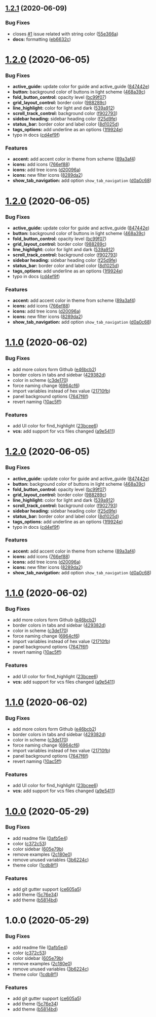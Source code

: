 <a name="1.2.1"></a>
## [1.2.1](https://github.com/mauroreisvieira/github-sublime-theme/compare/v1.2.0...v1.2.1) (2020-06-09)


### Bug Fixes

* closes [#1](https://github.com/mauroreisvieira/github-sublime-theme/issues/1) issue related with string color ([55e366a](https://github.com/mauroreisvieira/github-sublime-theme/commit/55e366a))
* **docs:** formatting ([eb6632c](https://github.com/mauroreisvieira/github-sublime-theme/commit/eb6632c))



<a name="1.2.0"></a>
# [1.2.0](https://github.com/mauroreisvieira/github-sublime-theme/compare/v1.1.0...v1.2.0) (2020-06-05)


### Bug Fixes

* **active_guide:** update color for guide and active_guide ([847442e](https://github.com/mauroreisvieira/github-sublime-theme/commit/847442e))
* **button:** background color of buttons in light scheme ([468a39c](https://github.com/mauroreisvieira/github-sublime-theme/commit/468a39c))
* **fold_button_control:** opacity level ([bc99f07](https://github.com/mauroreisvieira/github-sublime-theme/commit/bc99f07))
* **grid_layout_control:** border color ([988289c](https://github.com/mauroreisvieira/github-sublime-theme/commit/988289c))
* **line_highlight:** color for light and dark ([539a912](https://github.com/mauroreisvieira/github-sublime-theme/commit/539a912))
* **scroll_track_control:** background color ([f902793](https://github.com/mauroreisvieira/github-sublime-theme/commit/f902793))
* **sidebar heading:** sidebar heading color ([f25d9fe](https://github.com/mauroreisvieira/github-sublime-theme/commit/f25d9fe))
* **status_bar:** border color and label color ([8d1025d](https://github.com/mauroreisvieira/github-sublime-theme/commit/8d1025d))
* **tags_options:** add underline as an options ([1f9924e](https://github.com/mauroreisvieira/github-sublime-theme/commit/1f9924e))
* typo in docs ([cd4ef9f](https://github.com/mauroreisvieira/github-sublime-theme/commit/cd4ef9f))


### Features

* **accent:** add accent color in theme from scheme ([89a3af4](https://github.com/mauroreisvieira/github-sublime-theme/commit/89a3af4))
* **icons:** add icons ([766ef88](https://github.com/mauroreisvieira/github-sublime-theme/commit/766ef88))
* **icons:** add tree icons ([d20096a](https://github.com/mauroreisvieira/github-sublime-theme/commit/d20096a))
* **icons:** new filter icons ([8289da2](https://github.com/mauroreisvieira/github-sublime-theme/commit/8289da2))
* **show_tab_navigation:** add option `show_tab_navigation` ([d0a0c68](https://github.com/mauroreisvieira/github-sublime-theme/commit/d0a0c68))



<a name="1.2.0"></a>
# [1.2.0](https://github.com/mauroreisvieira/github-sublime-theme/compare/v1.1.0...v1.2.0) (2020-06-05)


### Bug Fixes

* **active_guide:** update color for guide and active_guide ([847442e](https://github.com/mauroreisvieira/github-sublime-theme/commit/847442e))
* **button:** background color of buttons in light scheme ([468a39c](https://github.com/mauroreisvieira/github-sublime-theme/commit/468a39c))
* **fold_button_control:** opacity level ([bc99f07](https://github.com/mauroreisvieira/github-sublime-theme/commit/bc99f07))
* **grid_layout_control:** border color ([988289c](https://github.com/mauroreisvieira/github-sublime-theme/commit/988289c))
* **line_highlight:** color for light and dark ([539a912](https://github.com/mauroreisvieira/github-sublime-theme/commit/539a912))
* **scroll_track_control:** background color ([f902793](https://github.com/mauroreisvieira/github-sublime-theme/commit/f902793))
* **sidebar heading:** sidebar heading color ([f25d9fe](https://github.com/mauroreisvieira/github-sublime-theme/commit/f25d9fe))
* **status_bar:** border color and label color ([8d1025d](https://github.com/mauroreisvieira/github-sublime-theme/commit/8d1025d))
* **tags_options:** add underline as an options ([1f9924e](https://github.com/mauroreisvieira/github-sublime-theme/commit/1f9924e))
* typo in docs ([cd4ef9f](https://github.com/mauroreisvieira/github-sublime-theme/commit/cd4ef9f))


### Features

* **accent:** add accent color in theme from scheme ([89a3af4](https://github.com/mauroreisvieira/github-sublime-theme/commit/89a3af4))
* **icons:** add icons ([766ef88](https://github.com/mauroreisvieira/github-sublime-theme/commit/766ef88))
* **icons:** add tree icons ([d20096a](https://github.com/mauroreisvieira/github-sublime-theme/commit/d20096a))
* **icons:** new filter icons ([8289da2](https://github.com/mauroreisvieira/github-sublime-theme/commit/8289da2))
* **show_tab_navigation:** add option `show_tab_navigation` ([d0a0c68](https://github.com/mauroreisvieira/github-sublime-theme/commit/d0a0c68))



<a name="1.1.0"></a>
# [1.1.0](https://github.com/mauroreisvieira/github-sublime-theme/compare/v1.0.0...v1.1.0) (2020-06-02)


### Bug Fixes

* add more colors form Github ([e46bcb2](https://github.com/mauroreisvieira/github-sublime-theme/commit/e46bcb2))
* border colors in tabs and sidebar ([429382d](https://github.com/mauroreisvieira/github-sublime-theme/commit/429382d))
* color in scheme ([c3de170](https://github.com/mauroreisvieira/github-sublime-theme/commit/c3de170))
* force naming change ([6964cf6](https://github.com/mauroreisvieira/github-sublime-theme/commit/6964cf6))
* import variables instead of hex value ([21710fb](https://github.com/mauroreisvieira/github-sublime-theme/commit/21710fb))
* panel background options ([7647f6f](https://github.com/mauroreisvieira/github-sublime-theme/commit/7647f6f))
* revert naming ([10ac5ff](https://github.com/mauroreisvieira/github-sublime-theme/commit/10ac5ff))


### Features

* add UI color for find_highlight ([23bcee6](https://github.com/mauroreisvieira/github-sublime-theme/commit/23bcee6))
* **vcs:** add support for vcs files changed ([a9e5411](https://github.com/mauroreisvieira/github-sublime-theme/commit/a9e5411))



<a name="1.2.0"></a>
# [1.2.0](https://github.com/mauroreisvieira/github-sublime-theme/compare/v1.1.0...v1.2.0) (2020-06-05)


### Bug Fixes

* **active_guide:** update color for guide and active_guide ([847442e](https://github.com/mauroreisvieira/github-sublime-theme/commit/847442e))
* **button:** background color of buttons in light scheme ([468a39c](https://github.com/mauroreisvieira/github-sublime-theme/commit/468a39c))
* **fold_button_control:** opacity level ([bc99f07](https://github.com/mauroreisvieira/github-sublime-theme/commit/bc99f07))
* **grid_layout_control:** border color ([988289c](https://github.com/mauroreisvieira/github-sublime-theme/commit/988289c))
* **line_highlight:** color for light and dark ([539a912](https://github.com/mauroreisvieira/github-sublime-theme/commit/539a912))
* **scroll_track_control:** background color ([f902793](https://github.com/mauroreisvieira/github-sublime-theme/commit/f902793))
* **sidebar heading:** sidebar heading color ([f25d9fe](https://github.com/mauroreisvieira/github-sublime-theme/commit/f25d9fe))
* **status_bar:** border color and label color ([8d1025d](https://github.com/mauroreisvieira/github-sublime-theme/commit/8d1025d))
* **tags_options:** add underline as an options ([1f9924e](https://github.com/mauroreisvieira/github-sublime-theme/commit/1f9924e))
* typo in docs ([cd4ef9f](https://github.com/mauroreisvieira/github-sublime-theme/commit/cd4ef9f))


### Features

* **accent:** add accent color in theme from scheme ([89a3af4](https://github.com/mauroreisvieira/github-sublime-theme/commit/89a3af4))
* **icons:** add icons ([766ef88](https://github.com/mauroreisvieira/github-sublime-theme/commit/766ef88))
* **icons:** add tree icons ([d20096a](https://github.com/mauroreisvieira/github-sublime-theme/commit/d20096a))
* **icons:** new filter icons ([8289da2](https://github.com/mauroreisvieira/github-sublime-theme/commit/8289da2))
* **show_tab_navigation:** add option `show_tab_navigation` ([d0a0c68](https://github.com/mauroreisvieira/github-sublime-theme/commit/d0a0c68))



<a name="1.1.0"></a>
# [1.1.0](https://github.com/mauroreisvieira/github-sublime-theme/compare/v1.0.0...v1.1.0) (2020-06-02)


### Bug Fixes

* add more colors form Github ([e46bcb2](https://github.com/mauroreisvieira/github-sublime-theme/commit/e46bcb2))
* border colors in tabs and sidebar ([429382d](https://github.com/mauroreisvieira/github-sublime-theme/commit/429382d))
* color in scheme ([c3de170](https://github.com/mauroreisvieira/github-sublime-theme/commit/c3de170))
* force naming change ([6964cf6](https://github.com/mauroreisvieira/github-sublime-theme/commit/6964cf6))
* import variables instead of hex value ([21710fb](https://github.com/mauroreisvieira/github-sublime-theme/commit/21710fb))
* panel background options ([7647f6f](https://github.com/mauroreisvieira/github-sublime-theme/commit/7647f6f))
* revert naming ([10ac5ff](https://github.com/mauroreisvieira/github-sublime-theme/commit/10ac5ff))


### Features

* add UI color for find_highlight ([23bcee6](https://github.com/mauroreisvieira/github-sublime-theme/commit/23bcee6))
* **vcs:** add support for vcs files changed ([a9e5411](https://github.com/mauroreisvieira/github-sublime-theme/commit/a9e5411))



<a name="1.1.0"></a>
# [1.1.0](https://github.com/mauroreisvieira/github-sublime-theme/compare/v1.0.0...v1.1.0) (2020-06-02)


### Bug Fixes

* add more colors form Github ([e46bcb2](https://github.com/mauroreisvieira/github-sublime-theme/commit/e46bcb2))
* border colors in tabs and sidebar ([429382d](https://github.com/mauroreisvieira/github-sublime-theme/commit/429382d))
* color in scheme ([c3de170](https://github.com/mauroreisvieira/github-sublime-theme/commit/c3de170))
* force naming change ([6964cf6](https://github.com/mauroreisvieira/github-sublime-theme/commit/6964cf6))
* import variables instead of hex value ([21710fb](https://github.com/mauroreisvieira/github-sublime-theme/commit/21710fb))
* panel background options ([7647f6f](https://github.com/mauroreisvieira/github-sublime-theme/commit/7647f6f))
* revert naming ([10ac5ff](https://github.com/mauroreisvieira/github-sublime-theme/commit/10ac5ff))


### Features

* add UI color for find_highlight ([23bcee6](https://github.com/mauroreisvieira/github-sublime-theme/commit/23bcee6))
* **vcs:** add support for vcs files changed ([a9e5411](https://github.com/mauroreisvieira/github-sublime-theme/commit/a9e5411))



<a name="1.0.0"></a>
# [1.0.0](https://github.com/mauroreisvieira/github-sublime-theme/compare/b5814bd...v1.0.0) (2020-05-29)


### Bug Fixes

* add readme file ([0afb5e4](https://github.com/mauroreisvieira/github-sublime-theme/commit/0afb5e4))
* color ([c372c53](https://github.com/mauroreisvieira/github-sublime-theme/commit/c372c53))
* color sidebar ([605e79b](https://github.com/mauroreisvieira/github-sublime-theme/commit/605e79b))
* remove examples ([2c180e0](https://github.com/mauroreisvieira/github-sublime-theme/commit/2c180e0))
* remove unused variables ([3b6224c](https://github.com/mauroreisvieira/github-sublime-theme/commit/3b6224c))
* theme color ([1cdb8f1](https://github.com/mauroreisvieira/github-sublime-theme/commit/1cdb8f1))


### Features

* add git gutter support ([ce605a5](https://github.com/mauroreisvieira/github-sublime-theme/commit/ce605a5))
* add theme ([5c76e34](https://github.com/mauroreisvieira/github-sublime-theme/commit/5c76e34))
* add theme ([b5814bd](https://github.com/mauroreisvieira/github-sublime-theme/commit/b5814bd))



<a name="1.0.0"></a>
# 1.0.0 (2020-05-29)


### Bug Fixes

* add readme file ([0afb5e4](https://github.com/mauroreisvieira/github-sublime-theme/commit/0afb5e4))
* color ([c372c53](https://github.com/mauroreisvieira/github-sublime-theme/commit/c372c53))
* color sidebar ([605e79b](https://github.com/mauroreisvieira/github-sublime-theme/commit/605e79b))
* remove examples ([2c180e0](https://github.com/mauroreisvieira/github-sublime-theme/commit/2c180e0))
* remove unused variables ([3b6224c](https://github.com/mauroreisvieira/github-sublime-theme/commit/3b6224c))
* theme color ([1cdb8f1](https://github.com/mauroreisvieira/github-sublime-theme/commit/1cdb8f1))


### Features

* add git gutter support ([ce605a5](https://github.com/mauroreisvieira/github-sublime-theme/commit/ce605a5))
* add theme ([5c76e34](https://github.com/mauroreisvieira/github-sublime-theme/commit/5c76e34))
* add theme ([b5814bd](https://github.com/mauroreisvieira/github-sublime-theme/commit/b5814bd))




